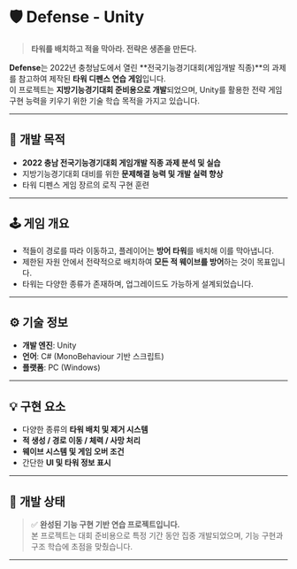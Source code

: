 # 🛡️ Defense - Unity

> **타워를 배치하고 적을 막아라. 전략은 생존을 만든다.**

**Defense**는 2022년 충청남도에서 열린 **전국기능경기대회(게임개발 직종)**의 과제를 참고하여 제작된 **타워 디펜스 연습 게임**입니다.  
이 프로젝트는 **지방기능경기대회 준비용으로 개발**되었으며, Unity를 활용한 전략 게임 구현 능력을 키우기 위한 기술 학습 목적을 가지고 있습니다.

---

## 🎯 개발 목적

- **2022 충남 전국기능경기대회 게임개발 직종 과제 분석 및 실습**
- 지방기능경기대회 대비를 위한 **문제해결 능력 및 개발 실력 향상**
- 타워 디펜스 게임 장르의 로직 구현 훈련

---

## 🕹️ 게임 개요

- 적들이 경로를 따라 이동하고, 플레이어는 **방어 타워**를 배치해 이를 막아냅니다.
- 제한된 자원 안에서 전략적으로 배치하여 **모든 적 웨이브를 방어**하는 것이 목표입니다.
- 타워는 다양한 종류가 존재하며, 업그레이드도 가능하게 설계되었습니다.

---

## ⚙️ 기술 정보

- **개발 엔진**: Unity
- **언어**: C# (MonoBehaviour 기반 스크립트)
- **플랫폼**: PC (Windows)

---

## 💡 구현 요소

- 다양한 종류의 **타워 배치 및 제거 시스템**
- **적 생성 / 경로 이동 / 체력 / 사망 처리**
- **웨이브 시스템 및 게임 오버 조건**
- 간단한 **UI 및 타워 정보 표시**

---

## 🧪 개발 상태

> ✅ **완성된 기능 구현 기반 연습 프로젝트입니다.**  
> 본 프로젝트는 대회 준비용으로 특정 기간 동안 집중 개발되었으며, 기능 구현과 구조 학습에 초점을 맞췄습니다.

---
